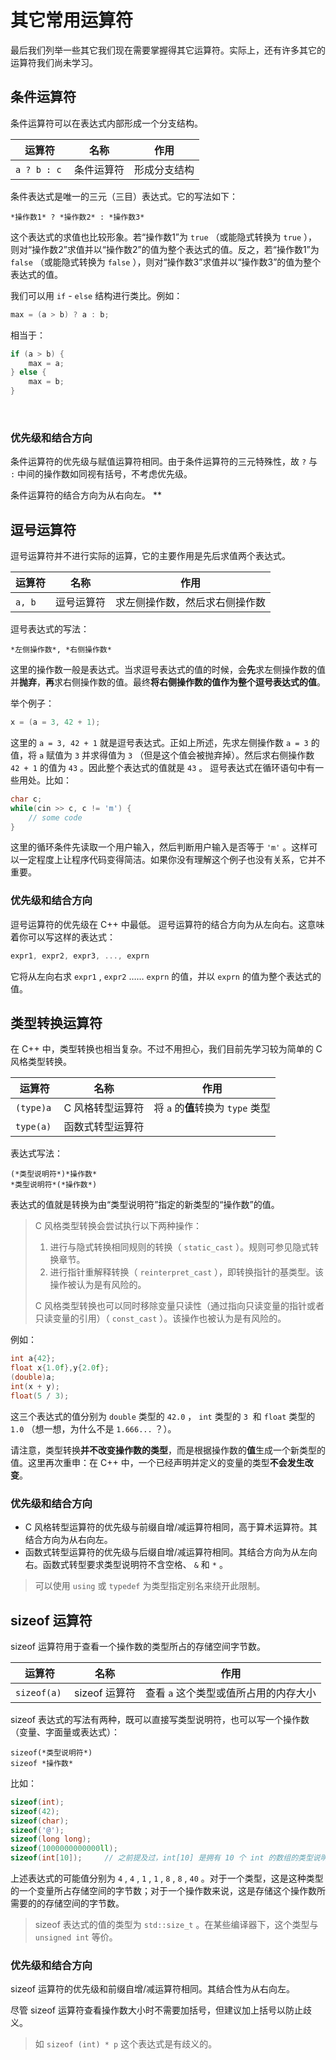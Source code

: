 # 其它常用运算符

最后我们列举一些其它我们现在需要掌握得其它运算符。实际上，还有许多其它的运算符我们尚未学习。
## 条件运算符

条件运算符可以在表达式内部形成一个分支结构。

| **运算符** | **名称** | **作用** |
| --- | --- | --- |
| `a ? b : c`  | 条件运算符 | 形成分支结构 |

条件表达式是唯一的三元（三目）表达式。它的写法如下：

```sdsc
*操作数1* ? *操作数2* : *操作数3*
```


这个表达式的求值也比较形象。若“操作数1”为 `true` （或能隐式转换为 `true` ），则对“操作数2”求值并以“操作数2”的值为整个表达式的值。反之，若“操作数1”为 `false` （或能隐式转换为 `false` ），则对“操作数3”求值并以“操作数3”的值为整个表达式的值。

我们可以用 `if` - `else` 结构进行类比。例如：
```cpp
max = (a > b) ? a : b;
```
相当于：	
```cpp
if (a > b) {
    max = a;
} else {
    max = b;
}
```
 
### 优先级和结合方向

条件运算符的优先级与赋值运算符相同。由于条件运算符的三元特殊性，故 `?` 与 `:` 中间的操作数如同视有括号，不考虑优先级。

条件运算符的结合方向为从右向左。
**
## 逗号运算符

逗号运算符并不进行实际的运算，它的主要作用是先后求值两个表达式。

| **运算符** | **名称** | **作用** |
| --- | --- | --- |
| `a, b`  | 逗号运算符 | 求左侧操作数，然后求右侧操作数 |

逗号表达式的写法：

```sdsc
*左侧操作数*, *右侧操作数*
```

这里的操作数一般是表达式。当求逗号表达式的值的时候，会**先**求左侧操作数的值并**抛弃**，**再**求右侧操作数的值。最终**将右侧操作数的值作为整个逗号表达式的值**。

举个例子：
```cpp
x = (a = 3, 42 + 1);
```
这里的 `a = 3, 42 + 1` 就是逗号表达式。正如上所述，先求左侧操作数 `a = 3` 的值，将 `a` 赋值为 `3` 并求得值为 `3` （但是这个值会被抛弃掉）。然后求右侧操作数 `42 + 1` 的值为 `43` 。因此整个表达式的值就是 `43` 。
逗号表达式在循环语句中有一些用处。比如：
```cpp
char c;
while(cin >> c, c != 'm') {
    // some code
}
```
这里的循环条件先读取一个用户输入，然后判断用户输入是否等于 `'m'` 。这样可以一定程度上让程序代码变得简洁。如果你没有理解这个例子也没有关系，它并不重要。
 
### 优先级和结合方向

逗号运算符的优先级在 C++ 中最低。
逗号运算符的结合方向为从左向右。这意味着你可以写这样的表达式：

```cpp
expr1, expr2, expr3, ..., exprn
```
它将从左向右求 `expr1` ,  `expr2` …… `exprn` 的值，并以 `exprn` 的值为整个表达式的值。
 
 
## 类型转换运算符

在 C++ 中，类型转换也相当复杂。不过不用担心，我们目前先学习较为简单的 C 风格类型转换。

| 运算符 | 名称 | 作用 |
| --- | --- | --- |
| `(type)a`  | C 风格转型运算符 | 将 `a` 的**值**转换为 `type` 类型 |
| `type(a)`  | 函数式转型运算符 |  |

表达式写法：

```sdsc
(*类型说明符*)*操作数*
*类型说明符*(*操作数*)
```

表达式的值就是转换为由“类型说明符”指定的新类型的“操作数”的值。

> C 风格类型转换会尝试执行以下两种操作：
> 
> 1. 进行与隐式转换相同规则的转换（ `static_cast` ）。规则可参见隐式转换章节。
> 2. 进行指针重解释转换（ `reinterpret_cast` ），即转换指针的基类型。该操作被认为是有风险的。
> 
> C 风格类型转换也可以同时移除变量只读性（通过指向只读变量的指针或者只读变量的引用）（ `const_cast` ）。该操作也被认为是有风险的。

例如：
```cpp
int a{42};
float x{1.0f},y{2.0f};
(double)a;
int(x + y);
float(5 / 3);
```
这三个表达式的值分别为 `double` 类型的 `42.0` ， `int` 类型的 `3`  和 `float` 类型的 `1.0` （想一想，为什么不是 `1.666...` ？）。

请注意，类型转换**并不改变操作数的类型**，而是根据操作数的**值**生成一个新类型的值。这里再次重申：在 C++ 中，一个已经声明并定义的变量的类型**不会发生改变**。
 
### 优先级和结合方向

- C 风格转型运算符的优先级与前缀自增/减运算符相同，高于算术运算符。其结合方向为从右向左。
- 函数式转型运算符的优先级与后缀自增/减运算符相同。其结合方向为从左向右。函数式转型要求类型说明符不含空格、 `&` 和 `*` 。

> 可以使用 `using` 或 `typedef` 为类型指定别名来绕开此限制。

## sizeof 运算符

sizeof 运算符用于查看一个操作数的类型所占的存储空间字节数。

| 运算符 | 名称 | 作用 |
| --- | --- | --- |
| `sizeof(a)`  | sizeof 运算符 | 查看 `a` 这个类型或值所占用的内存大小 |

sizeof 表达式的写法有两种，既可以直接写类型说明符，也可以写一个操作数（变量、字面量或表达式）：

```sdsc
sizeof(*类型说明符*)
sizeof *操作数*
```


比如：
```cpp
sizeof(int);
sizeof(42);
sizeof(char);
sizeof('@');
sizeof(long long);
sizeof(1000000000000ll);
sizeof(int[10]);     // 之前提及过，int[10] 是拥有 10 个 int 的数组的类型说明符
```
上述表达式的可能值分别为 `4` , `4` , `1` , `1` , `8` , `8` , `40` 。对于一个类型，这是这种类型的一个变量所占存储空间的字节数；对于一个操作数来说，这是存储这个操作数所需要的的存储空间的字节数。
 
> sizeof 表达式的值的类型为 `std::size_t` 。在某些编译器下，这个类型与 `unsigned int` 等价。

### 优先级和结合方向

sizeof 运算符的优先级和前缀自增/减运算符相同。其结合性为从右向左。

尽管 sizeof 运算符查看操作数大小时不需要加括号，但建议加上括号以防止歧义。

> 如 `sizeof (int) * p` 这个表达式是有歧义的。


